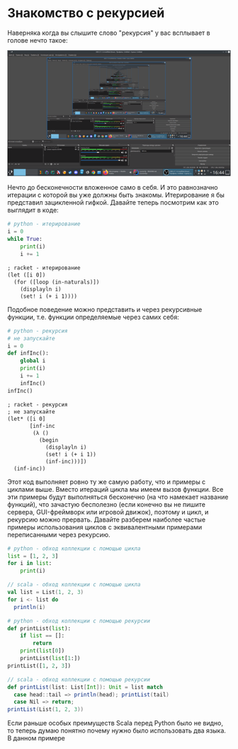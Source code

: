 # Знакомство с рекурсией
Наверняка когда вы слышите слово "рекурсия" у вас всплывает в голове нечто такое:

![](../../img/l_3/1.png)

Нечто до бесконечности вложенное само в себя. И это равнозначно итерации с которой вы уже должны быть 
знакомы. Итерирование я бы представил зацикленной гифкой. Давайте теперь посмотрим как это выглядит в коде:

```python
# python - итерирование
i = 0
while True:
    print(i)
    i += 1
```
```racket
; racket - итерирование
(let ([i 0])
  (for ([loop (in-naturals)])
    (displayln i)
    (set! i (+ i 1))))
```

Подобное поведение можно представить и через рекурсивные функции, т.е. функции определяемые через 
самих себя:

```python
# python - рекурсия
# не запускайте
i = 0
def infInc():
    global i
    print(i)
    i += 1
    infInc()
infInc()
```
[//]: # (TODO: y-комбинатор)
```racket
; racket - рекурсия
; не запускайте
(let* ([i 0]
       [inf-inc
        (λ ()
          (begin
            (displayln i)
            (set! i (+ i 1))
            (inf-inc)))])
  (inf-inc))
```

Этот код выполняет ровно ту же самую работу, что и примеры с циклами выше. Вместо итераций цикла
мы имеем вызов функции. Все эти примеры будут выполняться бесконечно (на что намекает название функций),
что зачастую бесполезно (если конечно вы не пишите сервера, GUI-фреймворк или игровой движок),
поэтому и цикл, и рекурсию можно прервать. Давайте разберем наиболее частые примеры использования 
циклов с эквивалентными примерами переписанными через рекурсию. 

```python
# python - обход коллекции с помощью цикла
list = [1, 2, 3]
for i in list:
    print(i)
```
```scala
// scala - обход коллекции с помощью цикла
val list = List(1, 2, 3)
for i <- list do
  println(i)
```
```python
# python - обход коллекции с помощью рекурсии
def printList(list):
    if list == []:
        return
    print(list[0])
    printList(list[1:])
printList([1, 2, 3])
```
```scala
// scala - обход коллекции с помощью рекурсии
def printList(list: List[Int]): Unit = list match
  case head::tail => println(head); printList(tail)
  case Nil => return;
printList(List(1, 2, 3))
```

Если раньше особых преимуществ Scala перед Python было не видно, то теперь думаю понятно почему
нужно было использовать два языка. В данном примере 